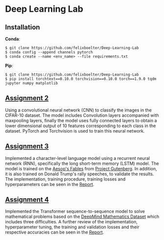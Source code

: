 # Deep Learning Lab
## Installation
**Conda**:
```
$ git clone https://github.com/felixboelter/Deep-Learning-Lab
$ conda config --append channels pytorch
$ conda create --name <env_name> --file requirements.txt
```
**Pip**:
```
$ git clone https://github.com/felixboelter/Deep-Learning-Lab
$ pip install torchtext==0.10.0 torchvision==0.10.0 torch==1.9.0 tqdm jupyter numpy matplotlib
```

## [Assignment 2](https://github.com/felixboelter/Deep-Learning-Lab/blob/main/Assignment_2)
Using a convolutional neural network (CNN) to classify the images in the CIFAR-10 dataset. The model includes Convolution layers accompanied with maxpooling layers, finally the model uses fully connected layers to obtain a lower dimensional output of 10 features corresponding to each class in the dataset. PyTorch and Torchvision is used to train this neural network.
## [Assignment 3](https://github.com/felixboelter/Deep-Learning-Lab/blob/main/Assignment_3)
Implemented a character-level language model using a recurrent neural network (RNN), specifically the long short-term memory (LSTM) model. The model is trained on the [Aesop's Fables](https://www.gutenberg.org/files/49010/49010-0.txt) from [Project Gutenberg](https://www.gutenberg.org/). In addition, it is also trained on Donald Trump's rally speeches, to validate the results. The implementation, training procedure, training losses and hyperparameters can be seen in the [Report](https://github.com/felixboelter/Deep-Learning-Lab/blob/main/Assignment_3/Report/Assignment_3_Felix_Boelter.pdf).
## [Assignment 4](https://github.com/felixboelter/Deep-Learning-Lab/blob/main/Assignment_4)
Implemented the Transformer sequence-to-sequence model to solve mathematical problems based on the [DeepMind Mathematics Dataset](https://github.com/deepmind/mathematics_dataset) 
which includes three difficulties. A further review of the implementation, hyperparameter tuning, the training and validation losses and their respective accuracies can be seen in the [Report](https://github.com/felixboelter/Deep-Learning-Lab/blob/main/Assignment_4/Report/Assignment_4_Felix_Boelter.pdf).

